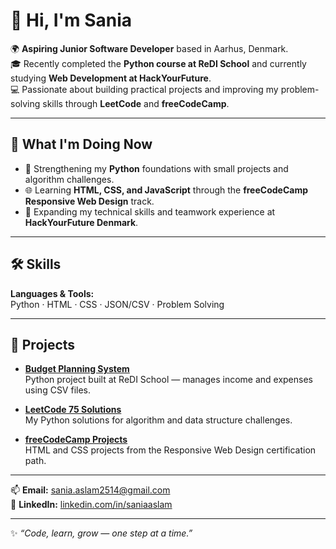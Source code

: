 # 👋 Hi, I'm Sania  

🌍 **Aspiring Junior Software Developer** based in Aarhus, Denmark.  
🎓 Recently completed the **Python course at ReDI School** and currently studying **Web Development at HackYourFuture**.  
💻 Passionate about building practical projects and improving my problem-solving skills through **LeetCode** and **freeCodeCamp**.

---

## 🚀 What I'm Doing Now
- 🐍 Strengthening my **Python** foundations with small projects and algorithm challenges.  
- 🌐 Learning **HTML, CSS, and JavaScript** through the **freeCodeCamp Responsive Web Design** track.  
- 💬 Expanding my technical skills and teamwork experience at **HackYourFuture Denmark**.  

---

## 🛠 Skills
**Languages & Tools:**  
Python · HTML · CSS · JSON/CSV · Problem Solving 

---

## 🧩 Projects
- **[Budget Planning System](https://github.com/pixee6/budget-planning-system)**  
  Python project built at ReDI School — manages income and expenses using CSV files.

- **[LeetCode 75 Solutions](https://github.com/pixee6/leetcode-75)**  
  My Python solutions for algorithm and data structure challenges.

- **[freeCodeCamp Projects](https://github.com/pixee6/freecodecamp-responsive-webdesign)**  
  HTML and CSS projects from the Responsive Web Design certification path.

---

📫 **Email:** sania.aslam2514@gmail.com  
💼 **LinkedIn:** [linkedin.com/in/saniaaslam](https://linkedin.com/in/saniaaslam)

---

✨ *“Code, learn, grow — one step at a time.”*


